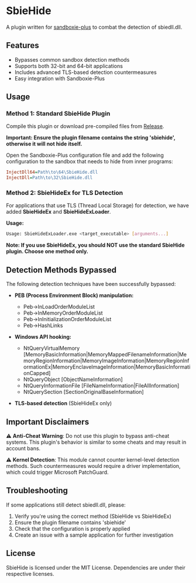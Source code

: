 # SbieHide

A plugin written for [sandboxie-plus](https://github.com/sandboxie-plus/Sandboxie) to combat the detection of sbiedll.dll.

## Features

- Bypasses common sandbox detection methods
- Supports both 32-bit and 64-bit applications
- Includes advanced TLS-based detection countermeasures
- Easy integration with Sandboxie-Plus

## Usage

### Method 1: Standard SbieHide Plugin

Compile this plugin or download pre-compiled files from [Release](https://github.com/VeroFess/SbieHide/releases).

**Important: Ensure the plugin filename contains the string 'sbiehide', otherwise it will not hide itself.**

Open the Sandboxie-Plus configuration file and add the following configuration to the sandbox that needs to hide from inner programs:

```ini
InjectDll64=Path\to\64\SbieHide.dll
InjectDll=Path\to\32\SbieHide.dll
```

### Method 2: SbieHideEx for TLS Detection

For applications that use TLS (Thread Local Storage) for detection, we have added **SbieHideEx** and **SbieHideExLoader**.

**Usage:**
```bash
Usage: SbieHideExLoader.exe <target_executable> [arguments...]
```

**Note: If you use SbieHideEx, you should NOT use the standard SbieHide plugin. Choose one method only.**

## Detection Methods Bypassed

The following detection techniques have been successfully bypassed:

- **PEB (Process Environment Block) manipulation:**
  - Peb->InLoadOrderModuleList
  - Peb->InMemoryOrderModuleList
  - Peb->InInitializationOrderModuleList
  - Peb->HashLinks

- **Windows API hooking:**
  - NtQueryVirtualMemory [MemoryBasicInformation|MemoryMappedFilenameInformation|MemoryRegionInformation|MemoryImageInformation|MemoryRegionInformationEx|MemoryEnclaveImageInformation|MemoryBasicInformationCapped]
  - NtQueryObject [ObjectNameInformation]
  - NtQueryInformationFile [FileNameInformation|FileAllInformation]
  - NtQuerySection [SectionOriginalBaseInformation]

- **TLS-based detection** (SbieHideEx only)

## Important Disclaimers

⚠️ **Anti-Cheat Warning**: Do not use this plugin to bypass anti-cheat systems. This plugin's behavior is similar to some cheats and may result in account bans.

⚠️ **Kernel Detection**: This module cannot counter kernel-level detection methods. Such countermeasures would require a driver implementation, which could trigger Microsoft PatchGuard.

## Troubleshooting

If some applications still detect sbiedll.dll, please:

1. Verify you're using the correct method (SbieHide vs SbieHideEx)
2. Ensure the plugin filename contains 'sbiehide'
3. Check that the configuration is properly applied
4. Create an issue with a sample application for further investigation

## License

SbieHide is licensed under the MIT License. Dependencies are under their respective licenses.

